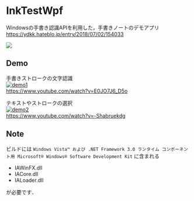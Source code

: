 # InkTestWpf
Windowsの手書き認識APIを利用した，手書きノートのデモアプリ  
https://ydkk.hateblo.jp/entry/2018/07/02/154033

![](https://cdn-ak.f.st-hatena.com/images/fotolife/Y/YDKK/20180628/20180628160517.png)

## Demo
手書きストロークの文字認識  
[![demo1](https://img.youtube.com/vi/E0JO7J6_D5o/0.jpg)](https://www.youtube.com/watch?v=E0JO7J6_D5o)   
https://www.youtube.com/watch?v=E0JO7J6_D5o

テキストやストロークの選択  
[![demo2](https://img.youtube.com/vi/-Shabruekdg/0.jpg)](https://www.youtube.com/watch?v=-Shabruekdg)   
https://www.youtube.com/watch?v=-Shabruekdg

## Note
ビルドには `Windows Vista™ および .NET Framework 3.0 ランタイム コンポーネント用 Microsoft® Windows® Software Development Kit` に含まれる
- IAWinFX.dll
- IACore.dll
- IALoader.dll

が必要です．
